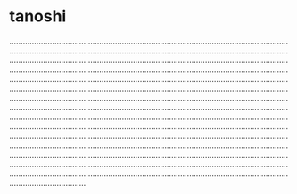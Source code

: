 # tanoshi

......................................................................................................................................................................................................................................................................................................................................................................................................................................................................................................................................................................................................................................................................................................................................................................................................................................................................................................................................................................................................................................................................................................................................................................................................................................................................................................................................................................................................................................................................................................................................................................................................................................................................................................................................................................................................................................................................................................................................................................